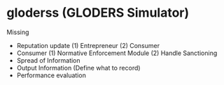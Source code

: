gloderss (GLODERS Simulator)
============================

Missing

* Reputation update
  (1) Entrepreneur
  (2) Consumer
* Consumer
  (1) Normative Enforcement Module
  (2) Handle Sanctioning
* Spread of Information
* Output Information (Define what to record) 
* Performance evaluation